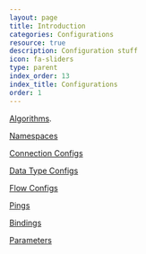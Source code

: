 ```yaml
---
layout: page
title: Introduction
categories: Configurations
resource: true
description: Configuration stuff
icon: fa-sliders
type: parent
index_order: 13
index_title: Configurations
order: 1
---
```


[Algorithms]().

[Namespaces]()

[Connection Configs]()

[Data Type Configs]()

[Flow Configs]()

[Pings]()

[Bindings]()

[Parameters]()
